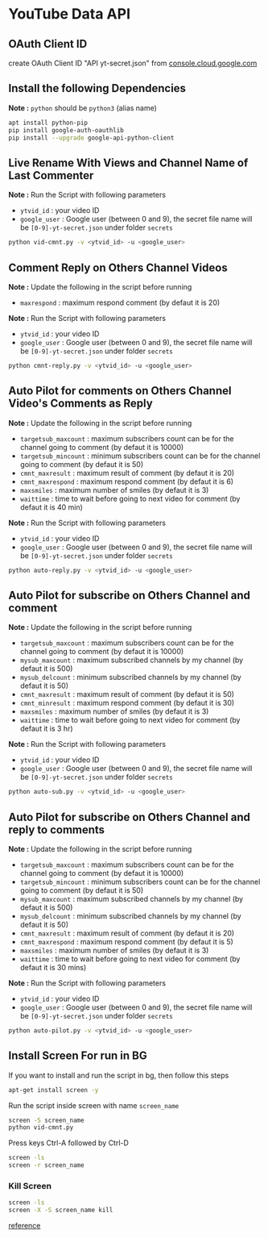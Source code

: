 # YouTube Data API

## OAuth Client ID

create OAuth Client ID "API yt-secret.json" from [console.cloud.google.com](https://console.cloud.google.com/apis/credentials)


## Install the following Dependencies

**Note :** `python` should be `python3` (alias name)

```bash
apt install python-pip
pip install google-auth-oauthlib
pip install --upgrade google-api-python-client
```


## Live Rename With Views and Channel Name of Last Commenter

**Note :** Run the Script with following parameters

* `ytvid_id` : your video ID
* `google_user` : Google user (between 0 and 9), the secret file name will be `[0-9]-yt-secret.json` under folder `secrets`


```bash
python vid-cmnt.py -v <ytvid_id> -u <google_user>
```



## Comment Reply on Others Channel Videos

**Note :** Update the following in the script before running

* `maxrespond` : maximum respond comment (by defaut it is 20)

**Note :** Run the Script with following parameters

* `ytvid_id` : your video ID
* `google_user` : Google user (between 0 and 9), the secret file name will be `[0-9]-yt-secret.json` under folder `secrets`

```bash
python cmnt-reply.py -v <ytvid_id> -u <google_user>
```



## Auto Pilot for comments on Others Channel Video's Comments as Reply

**Note :** Update the following in the script before running

* `targetsub_maxcount` : maximum subscribers count can be for the channel going to comment (by defaut it is 10000)
* `targetsub_mincount` : minimum subscribers count can be for the channel going to comment (by defaut it is 50)
* `cmnt_maxresult` : maximum result of comment (by defaut it is 20)
* `cmnt_maxrespond` : maximum respond comment (by defaut it is 6)
* `maxsmiles` : maximum number of smiles (by defaut it is 3)
* `waittime` : time to wait before going to next video for comment (by defaut it is 40 min)

**Note :** Run the Script with following parameters

* `ytvid_id` : your video ID
* `google_user` : Google user (between 0 and 9), the secret file name will be `[0-9]-yt-secret.json` under folder `secrets`

```bash
python auto-reply.py -v <ytvid_id> -u <google_user>
```



## Auto Pilot for subscribe on Others Channel and comment

**Note :** Update the following in the script before running

* `targetsub_maxcount` : maximum subscribers count can be for the channel going to comment (by defaut it is 10000)
* `mysub_maxcount` : maximum subscribed channels by my channel (by defaut it is 500)
* `mysub_delcount` : minimum subscribed channels by my channel (by defaut it is 50)
* `cmnt_maxresult` : maximum result of comment (by defaut it is 50)
* `cmnt_minresult` : maximum respond comment (by defaut it is 30)
* `maxsmiles` : maximum number of smiles (by defaut it is 3)
* `waittime` : time to wait before going to next video for comment (by defaut it is 3 hr)

**Note :** Run the Script with following parameters

* `ytvid_id` : your video ID
* `google_user` : Google user (between 0 and 9), the secret file name will be `[0-9]-yt-secret.json` under folder `secrets`

```bash
python auto-sub.py -v <ytvid_id> -u <google_user>
```




## Auto Pilot for subscribe on Others Channel and reply to comments

**Note :** Update the following in the script before running

* `targetsub_maxcount` : maximum subscribers count can be for the channel going to comment (by defaut it is 10000)
* `targetsub_mincount` : minimum subscribers count can be for the channel going to comment (by defaut it is 50)
* `mysub_maxcount` : maximum subscribed channels by my channel (by defaut it is 500)
* `mysub_delcount` : minimum subscribed channels by my channel (by defaut it is 50)
* `cmnt_maxresult` : maximum result of comment (by defaut it is 20)
* `cmnt_maxrespond` : maximum respond comment (by defaut it is 5)
* `maxsmiles` : maximum number of smiles (by defaut it is 3)
* `waittime` : time to wait before going to next video for comment (by defaut it is 30 mins)

**Note :** Run the Script with following parameters

* `ytvid_id` : your video ID
* `google_user` : Google user (between 0 and 9), the secret file name will be `[0-9]-yt-secret.json` under folder `secrets`

```bash
python auto-pilot.py -v <ytvid_id> -u <google_user>
```




## Install Screen For run in BG

If you want to install and run the script in bg, then follow this steps


```bash
apt-get install screen -y
```

Run the script inside screen with name `screen_name`

```bash
screen -S screen_name
python vid-cmnt.py
```

Press keys Ctrl-A followed by Ctrl-D

```bash
screen -ls
screen -r screen_name
```


### Kill Screen

```bash
screen -ls
screen -X -S screen_name kill
```





[reference](https://github.com/youtube/api-samples/)